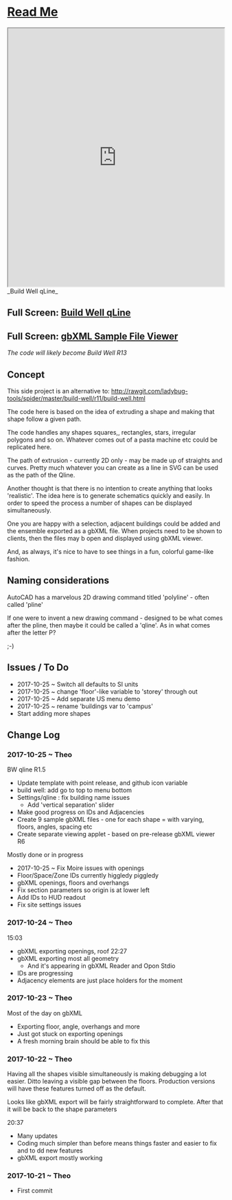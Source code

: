 <span style=display:none; >[You are now in a GitHub source code view - click this link to view Read Me file as a web page]( http://www.ladybug.tools/spider/#sandbox/build-well-qline/README.md "View file as a web page." ) </span>


# [Read Me]( #README.md )


<iframe src=http://ladybug-tools.github.io/spider/sandbox/build-well-qline/ width=100% height=600px onload=this.contentWindow.controls.enableZoom=false; ></iframe>
_Build Well qLine_
<span style="display: none" >Iframes are not viewable in GitHub source code view</span>

## Full Screen: [Build Well qLine]( http://ladybug-tools.github.io/spider/sandbox/build-well-qline/index.html )

## Full Screen: [gbXML Sample File Viewer]( http://ladybug-tools.github.io/spider/sandbox/build-well-qline/build-well-gbxml-sample-files//index.html )

_The code will likely become Build Well R13_


## Concept

This side project is an alternative to: http://rawgit.com/ladybug-tools/spider/master/build-well/r11/build-well.html

The code here is based on the idea of extruding a shape and making that shape follow a given path.

The code handles any shapes squares,, rectangles, stars, irregular polygons and so on. Whatever comes out of a pasta machine etc could be replicated here.

The path of extrusion - currently 2D only - may be made up of straights and curves. Pretty much whatever you can create as a line in SVG can be used as the path of the Qline.

Another thought is that there is no intention to create anything that looks 'realistic'. The idea here is to generate schematics quickly and easily. In order to speed the process a number of shapes can be displayed simultaneously. 

One you are happy with a selection, adjacent buildings could be added and the ensemble exported as a gbXML file. When projects need to be shown to clients, then the files may b open and displayed using gbXML viewer.

And, as always, it's nice to have to see things in a fun, colorful game-like fashion.

## Naming considerations

AutoCAD has a marvelous 2D drawing command titled 'polyline' - often called 'pline'

If one were to invent a new drawing command - designed to be what comes after the pline, then maybe it could be called a 'qline'. As in what comes after the letter P?

 ;-)


## Issues / To Do


* 2017-10-25 ~ Switch all defaults to SI units
* 2017-10-25 ~ change 'floor'-like variable to 'storey' through out
* 2017-10-25 ~ Add separate US menu demo
* 2017-10-25 ~ rename 'buildings var to 'campus'
* Start adding more shapes

## Change Log


### 2017-10-25 ~ Theo


BW qline R1.5
* Update template with point release, and github icon variable
* build well: add go to top to menu bottom
* Settings/qline : fix building name issues
	* Add 'vertical separation' slider
* Make good progress on IDs and Adjacencies
* Create 9 sample gbXML files - one for each shape = with varying, floors, angles, spacing etc
* Create separate viewing applet - based on pre-release gbXML viewer R6


Mostly done or in progress

* 2017-10-25 ~ Fix Moire issues with openings
* Floor/Space/Zone IDs currently higgledy piggledy
* gbXML openings, floors and overhangs
* Fix section parameters so origin is at lower left
* Add IDs to HUD readout
* Fix site settings issues 


### 2017-10-24 ~ Theo

15:03
* gbXML exporting openings, roof
22:27
* gbXML exporting most all geometry
	* And it's appearing in gbXML Reader and Opon Stdio
* IDs are progressing
* Adjacency elements are just place holders for the moment


### 2017-10-23 ~ Theo

Most of the day on gbXML
* Exporting floor, angle, overhangs and more
* Just got stuck on exporting openings
* A fresh morning brain should be able to fix this

### 2017-10-22 ~ Theo

Having all the shapes visible simultaneously is making debugging a lot easier. Ditto leaving a visible gap between the floors. Production versions will have these features turned off as the default.

Looks like gbXML export will be fairly straightforward to complete. After that it will be back to the shape parameters

20:37
* Many updates
* Coding much simpler than before means things faster and easier to fix and to dd new features
* gbXML export mostly working

### 2017-10-21 ~ Theo

* First commit
